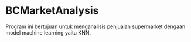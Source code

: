# BCMarketAnalysis
Program ini bertujuan untuk menganalisis penjualan supermarket dengaan model machine learning yaitu KNN. 
